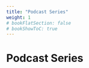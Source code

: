 ```yaml
---
title: "Podcast Series"
weight: 1
# bookFlatSection: false
# bookShowToC: true
---
```


# Podcast Series
